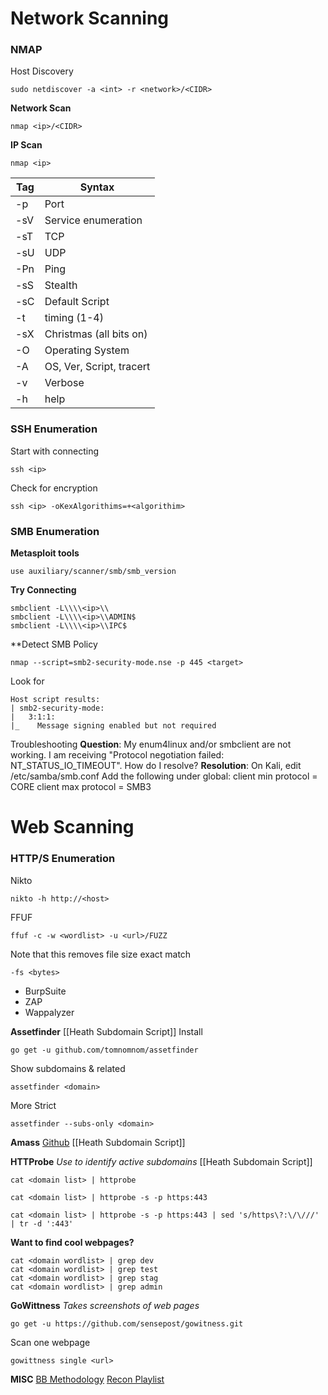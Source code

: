 # Network Scanning
### NMAP
Host Discovery
```
sudo netdiscover -a <int> -r <network>/<CIDR>
```

**Network Scan**
```
nmap <ip>/<CIDR>
```
**IP Scan**
```
nmap <ip>
```

| Tag | Syntax                   |
| --- | ------------------------ |
| -p  | Port                     |
| -sV | Service enumeration      |
| -sT | TCP                      |
| -sU | UDP                      |
| -Pn | Ping                     |
| -sS | Stealth                  |
| -sC | Default Script           |
| -t  | timing (1-4)             |
| -sX | Christmas (all bits on)  |
| -O  | Operating System         |
| -A  | OS, Ver, Script, tracert |
| -v  | Verbose                  |
| -h  | help                     |


### SSH Enumeration

Start with connecting
```
ssh <ip>
```
Check for encryption
```
ssh <ip> -oKexAlgorithims=+<algorithim>
```


### SMB Enumeration

**Metasploit tools**
```
use auxiliary/scanner/smb/smb_version
```
**Try Connecting**
```
smbclient -L\\\\<ip>\\
smbclient -L\\\\<ip>\\ADMIN$
smbclient -L\\\\<ip>\\IPC$
```

**Detect SMB Policy
```
nmap --script=smb2-security-mode.nse -p 445 <target>
```
 Look for 
```
Host script results:
| smb2-security-mode: 
|   3:1:1: 
|_    Message signing enabled but not required

```

Troubleshooting
**Question**: My enum4linux and/or smbclient are not working. I am receiving "Protocol negotiation failed: NT_STATUS_IO_TIMEOUT". How do I resolve?
**Resolution**:
On Kali, edit /etc/samba/smb.conf
Add the following under global:
client min protocol = CORE
client max protocol = SMB3

# Web Scanning
### HTTP/S Enumeration

Nikto
```
nikto -h http://<host>
```
FFUF
```
ffuf -c -w <wordlist> -u <url>/FUZZ
```
Note that this removes file size exact match 
```
-fs <bytes>
```

- BurpSuite
- ZAP
- Wappalyzer

**Assetfinder**
[[Heath Subdomain Script]]
Install
```
go get -u github.com/tomnomnom/assetfinder
```
Show subdomains & related
```
assetfinder <domain>
```
More Strict
```
assetfinder --subs-only <domain>
```
**Amass**
[Github](https://github.com/owasp-amass/amass)
[[Heath Subdomain Script]]

**HTTProbe**
*Use to identify active subdomains*
[[Heath Subdomain Script]]
```
cat <domain list> | httprobe
```
```
cat <domain list> | httprobe -s -p https:443
```
```
cat <domain list> | httprobe -s -p https:443 | sed 's/https\?:\/\///' | tr -d ':443'
```
**Want to find cool webpages?**
```
cat <domain wordlist> | grep dev
cat <domain wordlist> | grep test
cat <domain wordlist> | grep stag
cat <domain wordlist> | grep admin
```
**GoWittness**
*Takes screenshots of web pages*
```
go get -u https://github.com/sensepost/gowitness.git
```
Scan one webpage
```
gowittness single <url>
```
**MISC**
[BB Methodology](https://www.youtube.com/watch?v=uKWu6yhnhbQ)
[Recon Playlist](https://www.youtube.com/watch?v=MIujSpuDtFY&list=PLKAaMVNxvLmAkqBkzFaOxqs3L66z2n8LA)
